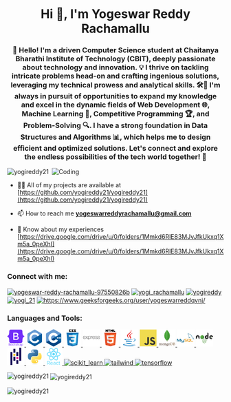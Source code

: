 
<h1 align="center">Hi 👋, I'm Yogeswar Reddy Rachamallu</h1>
<h3 align="center">👋 Hello! I'm a driven Computer Science student at Chaitanya Bharathi Institute of Technology (CBIT), deeply passionate about technology and innovation. 💡 I thrive on tackling intricate problems head-on and crafting ingenious solutions, leveraging my technical prowess and analytical skills. 🛠️🧠 I'm always in pursuit of opportunities to expand my knowledge and excel in the dynamic fields of Web Development 🌐, Machine Learning 🤖, Competitive Programming 🏆, and Problem-Solving 🔍. I have a strong foundation in Data Structures and Algorithms 📊, which helps me to design efficient and optimized solutions. Let's connect and explore the endless possibilities of the tech world together! 🚀</h3>
<img align="right" alt="Coding" width="400" src="https://cdn.dribbble.com/users/1162077/screenshots/3848914/programmer.gif">
<p align="left"> <img src="https://komarev.com/ghpvc/?username=yogireddy21&label=Profile%20views&color=0e75b6&style=flat" alt="yogireddy21" /> </p>

- 👨‍💻 All of my projects are available at [https://github.com/yogireddy21/yogireddy21](https://github.com/yogireddy21/yogireddy21)

- 📫 How to reach me **yogeswarreddyrachamallu@gmail.com**

- 📄 Know about my experiences [https://drive.google.com/drive/u/0/folders/1Mmkd6RlE83MJvJfkUkxq1Xm5a_0peXhI](https://drive.google.com/drive/u/0/folders/1Mmkd6RlE83MJvJfkUkxq1Xm5a_0peXhI)

<h3 align="left">Connect with me:</h3>
<p align="left">
<a href="https://linkedin.com/in/yogeswar-reddy-rachamallu-97550826b" target="blank"><img align="center" src="https://raw.githubusercontent.com/rahuldkjain/github-profile-readme-generator/master/src/images/icons/Social/linked-in-alt.svg" alt="yogeswar-reddy-rachamallu-97550826b" height="30" width="40" /></a>
<a href="https://instagram.com/yogi_rachamallu" target="blank"><img align="center" src="https://raw.githubusercontent.com/rahuldkjain/github-profile-readme-generator/master/src/images/icons/Social/instagram.svg" alt="yogi_rachamallu" height="30" width="40" /></a>
<a href="https://www.codechef.com/users/yogireddy" target="blank"><img align="center" src="https://cdn.jsdelivr.net/npm/simple-icons@3.1.0/icons/codechef.svg" alt="yogireddy" height="30" width="40" /></a>
<a href="https://www.leetcode.com/yogi_21" target="blank"><img align="center" src="https://raw.githubusercontent.com/rahuldkjain/github-profile-readme-generator/master/src/images/icons/Social/leet-code.svg" alt="yogi_21" height="30" width="40" /></a>
<a href="https://auth.geeksforgeeks.org/user/https://www.geeksforgeeks.org/user/yogeswarreddqvnj/" target="blank"><img align="center" src="https://raw.githubusercontent.com/rahuldkjain/github-profile-readme-generator/master/src/images/icons/Social/geeks-for-geeks.svg" alt="https://www.geeksforgeeks.org/user/yogeswarreddqvnj/" height="30" width="40" /></a>
</p>

<h3 align="left">Languages and Tools:</h3>
<p align="left"> <a href="https://getbootstrap.com" target="_blank" rel="noreferrer"> <img src="https://raw.githubusercontent.com/devicons/devicon/master/icons/bootstrap/bootstrap-plain-wordmark.svg" alt="bootstrap" width="40" height="40"/> </a> <a href="https://www.cprogramming.com/" target="_blank" rel="noreferrer"> <img src="https://raw.githubusercontent.com/devicons/devicon/master/icons/c/c-original.svg" alt="c" width="40" height="40"/> </a> <a href="https://www.w3schools.com/cpp/" target="_blank" rel="noreferrer"> <img src="https://raw.githubusercontent.com/devicons/devicon/master/icons/cplusplus/cplusplus-original.svg" alt="cplusplus" width="40" height="40"/> </a> <a href="https://www.w3schools.com/css/" target="_blank" rel="noreferrer"> <img src="https://raw.githubusercontent.com/devicons/devicon/master/icons/css3/css3-original-wordmark.svg" alt="css3" width="40" height="40"/> </a> <a href="https://expressjs.com" target="_blank" rel="noreferrer"> <img src="https://raw.githubusercontent.com/devicons/devicon/master/icons/express/express-original-wordmark.svg" alt="express" width="40" height="40"/> </a> <a href="https://www.w3.org/html/" target="_blank" rel="noreferrer"> <img src="https://raw.githubusercontent.com/devicons/devicon/master/icons/html5/html5-original-wordmark.svg" alt="html5" width="40" height="40"/> </a> <a href="https://www.java.com" target="_blank" rel="noreferrer"> <img src="https://raw.githubusercontent.com/devicons/devicon/master/icons/java/java-original.svg" alt="java" width="40" height="40"/> </a> <a href="https://developer.mozilla.org/en-US/docs/Web/JavaScript" target="_blank" rel="noreferrer"> <img src="https://raw.githubusercontent.com/devicons/devicon/master/icons/javascript/javascript-original.svg" alt="javascript" width="40" height="40"/> </a> <a href="https://www.mongodb.com/" target="_blank" rel="noreferrer"> <img src="https://raw.githubusercontent.com/devicons/devicon/master/icons/mongodb/mongodb-original-wordmark.svg" alt="mongodb" width="40" height="40"/> </a> <a href="https://www.mysql.com/" target="_blank" rel="noreferrer"> <img src="https://raw.githubusercontent.com/devicons/devicon/master/icons/mysql/mysql-original-wordmark.svg" alt="mysql" width="40" height="40"/> </a> <a href="https://nodejs.org" target="_blank" rel="noreferrer"> <img src="https://raw.githubusercontent.com/devicons/devicon/master/icons/nodejs/nodejs-original-wordmark.svg" alt="nodejs" width="40" height="40"/> </a> <a href="https://pandas.pydata.org/" target="_blank" rel="noreferrer"> <img src="https://raw.githubusercontent.com/devicons/devicon/2ae2a900d2f041da66e950e4d48052658d850630/icons/pandas/pandas-original.svg" alt="pandas" width="40" height="40"/> </a> <a href="https://www.python.org" target="_blank" rel="noreferrer"> <img src="https://raw.githubusercontent.com/devicons/devicon/master/icons/python/python-original.svg" alt="python" width="40" height="40"/> </a> <a href="https://reactjs.org/" target="_blank" rel="noreferrer"> <img src="https://raw.githubusercontent.com/devicons/devicon/master/icons/react/react-original-wordmark.svg" alt="react" width="40" height="40"/> </a> <a href="https://scikit-learn.org/" target="_blank" rel="noreferrer"> <img src="https://upload.wikimedia.org/wikipedia/commons/0/05/Scikit_learn_logo_small.svg" alt="scikit_learn" width="40" height="40"/> </a> <a href="https://tailwindcss.com/" target="_blank" rel="noreferrer"> <img src="https://www.vectorlogo.zone/logos/tailwindcss/tailwindcss-icon.svg" alt="tailwind" width="40" height="40"/> </a> <a href="https://www.tensorflow.org" target="_blank" rel="noreferrer"> <img src="https://www.vectorlogo.zone/logos/tensorflow/tensorflow-icon.svg" alt="tensorflow" width="40" height="40"/> </a> </p>

<p><img align="left" src="https://github-readme-stats.vercel.app/api/top-langs?username=yogireddy21&show_icons=true&locale=en&layout=compact" alt="yogireddy21" /></p>

<p>&nbsp;<img align="center" src="https://github-readme-stats.vercel.app/api?username=yogireddy21&show_icons=true&locale=en" alt="yogireddy21" /></p>

<p><img align="center" src="https://github-readme-streak-stats.herokuapp.com/?user=yogireddy21&" alt="yogireddy21" /></p>
